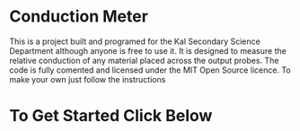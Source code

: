 # Conduction Meter

This is a project built and programed for the Kal Secondary Science Department although anyone is free to use it. It is designed to measure the relative conduction of any material placed across the output probes. The code is fully comented and licensed under the MIT Open Source licence. To make your own just follow the instructions


# To Get Started Click Below

